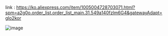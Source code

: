 
link : https://ko.aliexpress.com/item/1005004728703071.html?spm=a2g0o.order_list.order_list_main.31.549a140fzlm6G4&gatewayAdapt=glo2kor    

![image](https://user-images.githubusercontent.com/1435846/210290442-5bec2524-dc07-41ce-a304-f292fab34ace.png)
